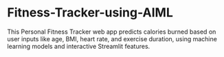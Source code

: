 # Fitness-Tracker-using-AIML
This Personal Fitness Tracker web app predicts calories burned based on user inputs like age, BMI, heart rate, and exercise duration, using machine learning models and interactive Streamlit features.
